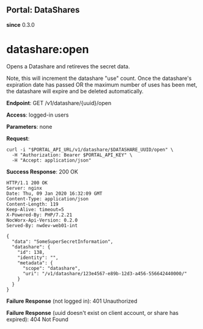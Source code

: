 Portal: DataShares
------------------

**since** 0.3.0

datashare:open
==============

Opens a Datashare and retireves the secret data.

Note, this will increment the datashare "use" count. Once the datashare's expiration date has passed OR the maximum number of uses has been met, the datashare will expire and be deleted automatically.

**Endpoint**:  GET /v1/datashare/{uuid}/open

**Access**: logged-in users

**Parameters**: none

**Request**:
```
curl -i "$PORTAL_API_URL/v1/datashare/$DATASHARE_UUID/open" \
  -H "Authorization: Bearer $PORTAL_API_KEY" \
  -H "Accept: application/json"
```

**Success Response**: 200 OK
```
HTTP/1.1 200 OK
Server: nginx
Date: Thu, 09 Jan 2020 16:32:09 GMT
Content-Type: application/json
Content-Length: 119
Keep-Alive: timeout=5
X-Powered-By: PHP/7.2.21
NocWorx-Api-Version: 0.2.0
Served-By: nwdev-web01-int

{
  "data": "SomeSuperSecretInformation",
  "datashare": {
    "id": 138,
    "identity": "",
    "metadata": {
      "scope": "datashare",
      "uri": "/v1/datashare/123e4567-e89b-12d3-a456-556642440000/"
    }
  }
}
```

**Failure Response** (not logged in): 401 Unauthorized

**Failure Response** (uuid doesn't exist on client account, or share has expired): 404 Not Found
